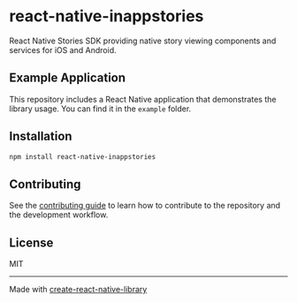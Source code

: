 # react-native-inappstories

React Native Stories SDK providing native story viewing components and services for iOS and Android.

## Example Application

This repository includes a React Native application that demonstrates the library usage. You can find it in the `example` folder.

## Installation

```sh
npm install react-native-inappstories
```

## Contributing

See the [contributing guide](CONTRIBUTING.md) to learn how to contribute to the repository and the development workflow.

## License

MIT

---

Made with [create-react-native-library](https://github.com/callstack/react-native-builder-bob)

